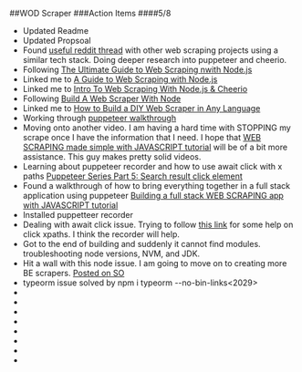 ##WOD Scraper
###Action Items
####5/8

* Updated Readme
* Updated Propsoal
* Found [useful reddit thread](https://www.reddit.com/r/webdev/comments/9z2lw4/web_scraping_using_nodejs_and_cheerio/_) with other web scraping projects using a similar tech stack. Doing deeper research into puppeteer and cheerio.
* Following [The Ultimate Guide to Web Scraping nwith Node.js](https://www.freecodecamp.org/news/the-ultimate-guide-to-web-scraping-with-node-js-daa2027dcd3/)
* Linked me to [A Guide to Web Scraping with Node.js](https://www.youtube.com/watch?v=dXjKh66BR2U)
* Linked me to [Intro To Web Scraping With Node.js & Cheerio](https://www.youtube.com/watch?v=LoziivfAAjE) 
* Following [Build A Web Scraper With Node](https://pusher.com/tutorials/web-scraper-node)
* Linked me to [How to Build a DIY Web Scraper in Any Language](https://levelup.gitconnected.com/how-to-build-a-diy-web-scraper-in-any-language-1104ac0713cd) 
* Working through [puppeteer walkthrough](https://github.com/puppeteer/puppeteer)
* Moving onto another video. I am having a hard time with STOPPING my scrape once I have the information that I need. I hope that [WEB SCRAPING made simple with JAVASCRIPT tutorial](https://www.youtube.com/watch?v=TzZ3YOUhCxo) will be of a bit more assistance. This guy makes pretty solid videos. 
* Learning about puppeteer recorder and how to use await click with x paths [Puppeteer Series Part 5: Search result click element](https://www.youtube.com/watch?v=JN7HGnZo0c8)
* Found a walkthrough of how to bring everything together in a full stack application using puppeteer [Building a full stack WEB SCRAPING app with JAVASCRIPT tutorial](https://www.youtube.com/watch?v=7FjhF6Hy9gY)
* Installed puppetteer recorder
* Dealing with await click issue. Trying to follow [this link](https://stackoverflow.com/questions/58087966/puppeteer-how-to-click-element-using-xpath) for some help on click xpaths. I think the recorder will help. 
* Got to the end of building and suddenly it cannot find modules. troubleshooting node versions, NVM, and JDK.
* Hit a wall with this node issue. I am going to move on to creating more BE scrapers. [Posted on SO](https://stackoverflow.com/questions/61896624/node-js-module-not-found-in-subfolder)
* typeorm issue solved by npm i typeorm --no-bin-links<2029>   
* 
* 
* 
* 
* 
* 
* 
* 